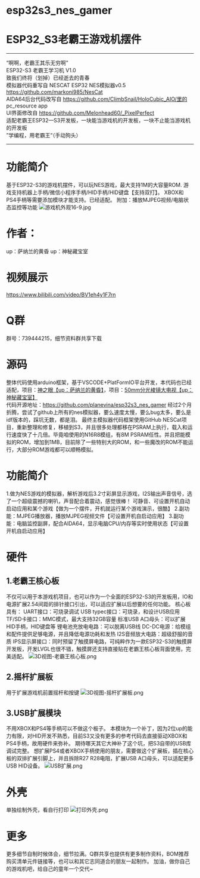 # esp32s3_nes_gamer

# ESP32_S3老霸王游戏机摆件  
*******************************************************************************************  
 “啊啊，老霸王其乐无穷啊”                                                                       
 ESP32-S3 老霸王学习机 V1.0                                                                                                    
 致我们终将（划掉）已经逝去的青春                                                               
 模拟器代码重写自 NESCAT ESP32 NES模拟器v0.5     https://github.com/markoni985/NesCat             
 AIDA64后台代码改写自         https://github.com/ClimbSnail/HoloCubic_AIO/里的 pc_resource app       
 UI界面修改自                https://github.com/Melonhead60/_PixelPerfect                                 
 适配老霸王ESP32—S3开发板，一块能当游戏机的开发板，一块不止能当游戏机的开发板   
 ”学编程，用老霸王“（手动狗头）    
*******************************************************************************************  


# 功能简介
基于ESP32-S3的游戏机摆件，可以玩NES游戏，最大支持1M的大容量ROM.
游戏支持机器上手柄/微信小程序手柄/HID手柄/HID键盘【支持双打】。
XBOX和PS4手柄等需要添加模块才能支持。已经适配。
附加：播放MJPEG视频/电脑状态监控等功能
![游戏机外观16-9.jpg](media/nldbNTC019JllBDGCeKcFipmVXbwCLCEkJvjW3ys.jpeg)

# 作者：
up：萨纳兰的黄昏
up：神秘藏宝室
# 视频展示
https://www.bilibili.com/video/BV1eh4y1F7rn
# Q群
群号：739444215，细节资料群共享下载
# 源码
整体代码使用arduino框架，基于VSCODE+PlatFormIO平台开发，本代码也已经适配，项目：[神之眼【up：萨纳兰的黄昏】](https://www.bilibili.com/video/BV1Pg411a7Sa/)，项目：[50mm分光棱镜大电视【up：神秘藏宝室】](https://www.bilibili.com/video/BV1Mu411p777/)  
代码开源地址：https://github.com/planevina/esp32s3_nes_gamer 
经过2个月折腾，尝试了github上所有的nes模拟器，要么速度太慢，要么bug太多，要么是idf版本的，踩坑无数，都是泪。
最终主模拟器代码框架使用GitHub NESCat项目，重新整理和修复，移植到S3，并且很多处理都移在PSRAM上执行，载入和运行速度快了十几倍。毕竟咱使用的N16R8模组，有8M PSRAM任性。并且把能模拟的ROM，增加到1MB，目前除了一些特别大的ROM，和一些魔改的ROM不能运行，大部分ROM游戏都可以顺畅模拟。
# 功能简介
1.做为NES游戏的模拟器，解析游戏后3.2寸彩屏显示游戏，I2S输出声音信号，选了一个超级震撼的喇叭，声音配合着震动，感觉很棒！
    可静音、可设置开机自动启动应用和某个游戏【做为一个摆件，开机就运行某个游戏演示，很酷】
2.副功能：MJPEG播放器，播放MJPEG视频文件【可设置开机自启动应用】
3.副功能：电脑监控副屏，配合AIDA64，显示电脑CPU/内存等实时使用状态【可设置开机自启动应用】

# 硬件
## 1.老霸王核心板
不仅可以用于本游戏机项目，也可以作为一个全面的ESP32-S3的开发板用，IO和电源扩展2.54间距的排针接口引出，可以适应扩展以后想要的任何功能。
核心板具有：
UART接口：可烧录调试
USB typec接口：可烧录，和设计USB应用
TF/SD卡接口：MMC模式，最大支持32GB容量
标准USB A口母头：可以扩展HID手柄，HID键盘等
锂电池充放电电路：可以脱离USB线
DC-DC电源：给模组和配件提供足够电源，并且降低电源功耗和发热
I2S音频放大电路：超级舒服的音质
IPS显示屏接口：同时预留了触摸屏电路，可纯粹作为一款ESP32-S3的触摸屏开发板，开发LVGL也很不错，触摸屏还支持直接贴在老霸王核心板背面使用，完美适配。
![3D视图-老霸王核心板.png](media/b0L7Qjpephsbs2QZNHscTSMiRHgJlL4s3ZwjSEqI.png)
## 2.摇杆扩展板
用于扩展游戏机前置摇杆和按键
![3D视图-摇杆扩展板.png](media/JDUTsy95nBQJYxtvhWrC0MXrZak5Hn03UKxJxDiB.png)
## 3.USB扩展模块
不用XBOX和PS4等手柄可以不做这个板子。
本模块为一个补丁，因为2位up的能力有限，对HID开发不熟悉，目前S3又没有更多的参考代码去直接驱动XBOX和PS4手柄，故用硬件来弥补。
期待哪天其它大神补了这个坑，把S3自带的USB库调试完整。
想扩展PS4或者XBOX手柄使用的朋友，需要做这个扩展板，插在核心板的双排扩展引脚上，并且拆除R27 R28电阻，扩展USB A口母头，可以适配更多USB HID设备。
![USB扩展.png](media/eLlVvriiNlQUD1DtegAuUyT6RDNWCKwgAC4ThJjI.png)
# 外壳
单独绘制外壳，看自行打印
![打印外壳.png](media/Re69YLu38B5qPgyJCebFFpa3qtvGYA79GgOsSufm.png)
# 更多
更多细节自制时候体会，细节拉满。Q群共享也提供有更多制作资料，BOM推荐购买清单元件链接等，也可以和其它志同道合的朋友一起制作。
加油，做你自己的游戏机吧，给自己的童年一个交代~
